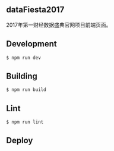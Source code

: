 dataFiesta2017
---
2017年第一财经数据盛典官网项目前端页面。

Development
---
``` sh
$ npm run dev
```

Building
---
```sh
$ npm run build
```

Lint
---
``` sh
$ npm run lint
```

Deploy
---

